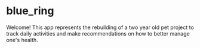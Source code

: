 # blue_ring
Welcome! This app represents the rebuilding of a two year old pet project to track daily activities and make recommendations on how to better manage one's health.
